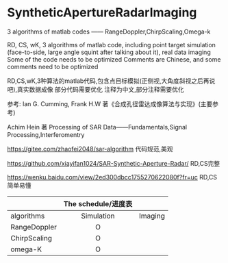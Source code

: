 # SyntheticApertureRadarImaging
3 algorithms of matlab codes —— RangeDoppler,ChirpScaling,Omega-k

RD, CS, wK, 3 algorithms of matlab code, including point target simulation (face-to-side, large angle squint after talking about it), real data imaging
Some of the code needs to be optimized
Comments are Chinese, and some comments need to be optimized




RD,CS,wK,3种算法的matlab代码,包含点目标模拟(正侧视,大角度斜视之后再说吧),真实数据成像
部分代码需要优化
注释为中文,部分注释需要优化

参考:
Ian G. Cumming, Frank H.W 著《合成孔径雷达成像算法与实现》(主要参考)

Achim Hein 著 Processing of SAR Data——Fundamentals,Signal Processing,Interferomentry

https://gitee.com/zhaofei2048/sar-algorithm 代码规范,美观

https://github.com/xiayifan1024/SAR-Synthetic-Aperture-Radar/ RD,CS完整

https://wenku.baidu.com/view/2ed300dbcc1755270622080f?fr=uc RD,CS简单易懂



|            |The schedule/进度表|           |
|-------------| :-----------: |------------|
| algorithms  |   Simulation  |   Imaging  |
|RangeDoppler |        O      |            |
|ChirpScaling |        O      |            |
|   omega-K   |        O       |            |
